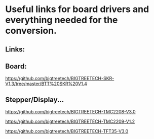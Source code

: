 # Useful links for board drivers and everything needed for the conversion.

## Links:



## Board:
https://github.com/bigtreetech/BIGTREETECH-SKR-V1.3/tree/master/BTT%20SKR%20V1.4


## Stepper/Display...

https://github.com/bigtreetech/BIGTREETECH-TMC2208-V3.0

https://github.com/bigtreetech/BIGTREETECH-TMC2209-V1.2

https://github.com/bigtreetech/BIGTREETECH-TFT35-V3.0